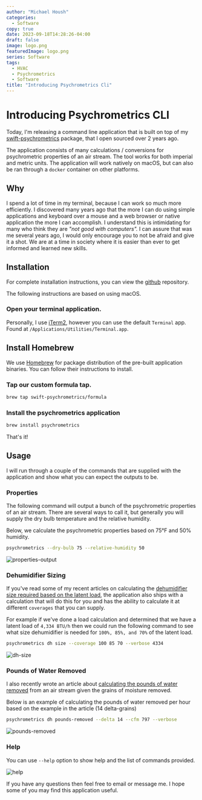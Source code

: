 ```yaml
---
author: "Michael Housh"
categories:
  - Software
copy: true
date: 2023-09-18T14:28:26-04:00
draft: false
image: logo.png
featuredImage: logo.png
series: Software
tags:
  - HVAC
  - Psychrometrics
  - Software
title: "Introducing Psychrometrics Cli"
---
```


# Introducing Psychrometrics CLI

Today, I'm releasing a command line application that is built on top of my
[swift-psychrometrics](https://github.com/swift-psychrometrics/swift-psychrometrics)
package, that I open sourced over 2 years ago.

The application consists of many calculations / conversions for psychrometric
properties of an air stream. The tool works for both imperial and metric units.
The application will work natively on macOS, but can also be ran through a
`docker` container on other platforms.

## Why

I spend a lot of time in my terminal, because I can work so much more
efficiently. I discovered many years ago that the more I can do using simple
applications and keyboard over a mouse and a web browser or native application
the more I can accomplish. I understand this is intimidating for many who think
they are _"not good with computers"._ I can assure that was me several years
ago, I would only encourage you to not be afraid and give it a shot. We are at a
time in society where it is easier than ever to get informed and learned new
skills.

## Installation

For complete installation instructions, you can view the
[github](https://github.com/swift-psychrometrics/psychrometrics-cli) repository.

The following instructions are based on using macOS.

### Open your terminal application.

Personally, I use [iTerm2](https://iterm2.com/), however you can use the default
`Terminal` app. Found at `/Applications/Utilities/Terminal.app`.

## Install Homebrew

We use [Homebrew](https://brew.sh) for package distribution of the pre-built
application binaries. You can follow their instructions to install.

### Tap our custom formula tap.

```bash
brew tap swift-psychrometrics/formula
```

### Install the psychrometrics application

```bash
brew install psychrometrics
```

That's it!

## Usage

I will run through a couple of the commands that are supplied with the
application and show what you can expect the outputs to be.

### Properties

The following command will output a bunch of the psychrometric properties of an
air stream. There are several ways to call it, but generally you will supply the
dry bulb temperature and the relative humidity.

Below, we calculate the psychrometric properties based on 75°F and 50% humidity.

```bash
psychrometrics --dry-bulb 75 --relative-humidity 50
```

![properties-output](properties.png)

### Dehumidifier Sizing

If you've read some of my recent articles on calculating the
[dehumidifier size required based on the latent load](https://mhoush.com/posts/sizing-dehumidifier-by-latent-load/),
the application also ships with a calculation that will do this for you and has
the ability to calculate it at different `coverages` that you can supply.

For example if we've done a load calculation and determined that we have a
latent load of `4,334 BTU/h` then we could run the following command to see what
size dehumidifier is needed for `100%, 85%, and 70%` of the latent load.

```bash
psychrometrics dh size --coverage 100 85 70 --verbose 4334
```

![dh-size](dh-size.png)

### Pounds of Water Removed

I also recently wrote an article about
[calculating the pounds of water removed](https://mhoush.com/posts/pounds-of-water-removed/)
from an air stream given the grains of moisture removed.

Below is an example of calculating the pounds of water removed per hour based on
the example in the article (14 delta-grains)

```bash
psychrometrics dh pounds-removed --delta 14 --cfm 797 --verbose
```

![pounds-removed](pounds-removed.png)

### Help

You can use `--help` option to show help and the list of commands provided.

![help](help.png)

If you have any questions then feel free to email or message me. I hope some of
you may find this application useful.
